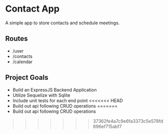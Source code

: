 # Contact App 
A simple app to store contacts and schedule meetings.

## Routes
- /user
- /contacts
- /calendar

## Project Goals
- Build an ExpressJS Backend Application
- Utilize Sequelize with Sqlite 
- Include unit tests for each end point
<<<<<<< HEAD
- Build out api following CRUD operations
=======
- Build out api following CRUD operations

>>>>>>> 37362fe4a7c9e6fa3373c5e578fd696ef715abf7
